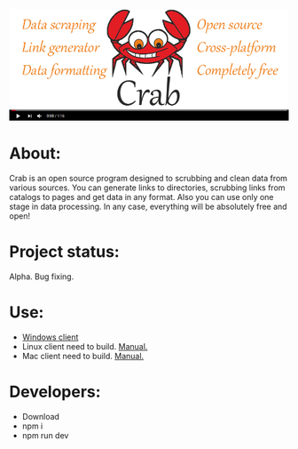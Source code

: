 
[![crab](https://raw.githubusercontent.com/StekolschikovV/crab/master/img/crab-md-promo.png)](https://youtu.be/-hlMI1d_5_w)

About:
===================
Crab is an open source program designed to scrubbing and clean data from various sources. You can generate links to directories, scrubbing links from catalogs to pages and get data in any format. Also you can use only one stage in data processing. In any case, everything will be absolutely free and open!

Project status:
===================
Alpha. Bug fixing.

Use:
===================
- [Windows client ](https://github.com/StekolschikovV/crab/raw/master/dist/Crab%20Setup%200.9.0.exe)
- Linux client need to build. [Manual.](https://www.electron.build/)
- Mac client need to build. [Manual.](https://www.electron.build/)

Developers:
===================
- Download 
- npm i
- npm run dev
